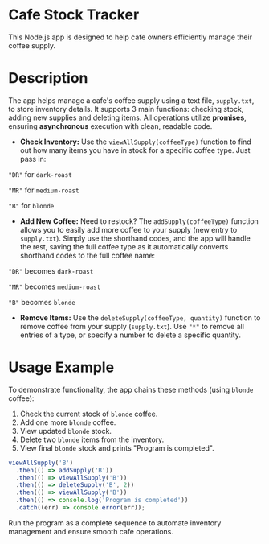# Cafe Stock Tracker
This Node.js app is designed to help cafe owners efficiently manage their coffee supply. 

# Description
The app helps manage a cafe's coffee supply using a text file, `supply.txt`, to store inventory details. It supports 3 main functions: checking stock, adding new supplies and deleting items. All operations utilize **promises**, ensuring **asynchronous** execution with clean, readable code.

- **Check Inventory:** Use the `viewAllSupply(coffeeType)` function to find out how many items you have in stock for a specific coffee type. Just pass in:

`"DR"` for `dark-roast`

`"MR"` for `medium-roast`

`"B"` for `blonde`

- **Add New Coffee:** Need to restock? The `addSupply(coffeeType)` function allows you to easily add more coffee to your supply (new entry to `supply.txt`). Simply use the shorthand codes, and the app will handle the rest, saving the full coffee type as it automatically converts shorthand codes to the full coffee name:

`"DR"` becomes `dark-roast`

`"MR"` becomes `medium-roast`

`"B"` becomes `blonde`

- **Remove Items:** Use the `deleteSupply(coffeeType, quantity)` function to remove coffee from your supply (`supply.txt`). Use `"*"` to remove all entries of a type, or specify a number to delete a specific quantity.

# Usage Example
To demonstrate functionality, the app chains these methods (using `blonde` coffee):

1. Check the current stock of `blonde` coffee.
2. Add one more `blonde` coffee.
3. View updated `blonde` stock.
4. Delete two `blonde` items from the inventory.
5. View final `blonde` stock and prints "Program is completed".

```JavaScript
viewAllSupply('B')
  .then(() => addSupply('B'))
  .then(() => viewAllSupply('B'))
  .then(() => deleteSupply('B', 2))
  .then(() => viewAllSupply('B'))
  .then(() => console.log('Program is completed'))
  .catch((err) => console.error(err));
```

  
Run the program as a complete sequence to automate inventory management and ensure smooth cafe operations.